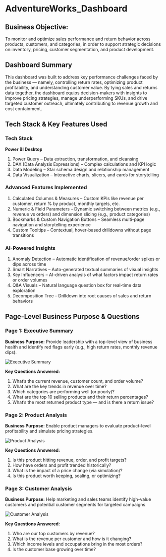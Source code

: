 # AdventureWorks_Dashboard

## Business Objective:
To monitor and optimize sales performance and return behavior across products, customers, and categories, in order to support strategic decisions on inventory, pricing, customer segmentation, and product development.

## Dashboard Summary
This dashboard was built to address key performance challenges faced by the business — namely, controlling return rates, optimizing product profitability, and understanding customer value. By tying sales and returns data together, the dashboard equips decision-makers with insights to improve pricing strategies, manage underperforming SKUs, and drive targeted customer outreach, ultimately contributing to revenue growth and cost containment.

## Tech Stack & Key Features Used
### Tech Stack

**Power BI Desktop**
1. Power Query – Data extraction, transformation, and cleansing
2. DAX (Data Analysis Expressions) – Complex calculations and KPI logic
3. Data Modeling – Star schema design and relationship management
4. Data Visualization – Interactive charts, slicers, and cards for storytelling

### Advanced Features Implemented
1. Calculated Columns & Measures – Custom KPIs like revenue per customer, return % by product, monthly targets, etc.
2. Numeric & Field Parameters – Dynamic switching between metrics (e.g., revenue vs orders) and dimension slicing (e.g., product categories)
3. Bookmarks & Custom Navigation Buttons – Seamless multi-page navigation and storytelling experience
4. Custom Tooltips – Contextual, hover-based drilldowns without page transitions

### AI-Powered Insights
1. Anomaly Detection – Automatic identification of revenue/order spikes or dips across time
2. Smart Narratives – Auto-generated textual summaries of visual insights
3. Key Influencers – AI-driven analysis of what factors impact return rates or order volumes
4. Q&A Visuals – Natural language question box for real-time data exploration
5. Decomposition Tree – Drilldown into root causes of sales and return behaviors


## Page-Level Business Purpose & Questions

### Page 1: Executive Summary

**Business Purpose:** Provide leadership with a top-level view of business health and identify red flags early (e.g., high return rates, monthly revenue dips).

![Executive Summary](https://github.com/dbshreyas/AdventureWorks_Dashboard_Power_BI/blob/main/Dashboard%20Snapshots/1%20Executive%20Summary.png)

**Key Questions Answered:**

1. What’s the current revenue, customer count, and order volume?
2. What are the key trends in revenue over time?
3. Which categories are performing well (or poorly)?
4. What are the top 10 selling products and their return percentages?
5. What’s the most returned product type — and is there a return issue?


### Page 2: Product Analysis

**Business Purpose:** Enable product managers to evaluate product-level profitability and simulate pricing strategies.

![Product Analysis](https://github.com/dbshreyas/AdventureWorks_Dashboard_Power_BI/blob/main/Dashboard%20Snapshots/2%20Product%20Details.png)

**Key Questions Answered:**

1. Is this product hitting revenue, order, and profit targets?
2. How have orders and profit trended historically?
3. What is the impact of a price change (via simulation)?
4. Is this product worth keeping, scaling, or optimizing?

### Page 3: Customer Analysis

**Business Purpose:** Help marketing and sales teams identify high-value customers and potential customer segments for targeted campaigns.

![Customer Analysis](https://github.com/dbshreyas/AdventureWorks_Dashboard_Power_BI/blob/main/Dashboard%20Snapshots/3%20Customer%20Details.png)

**Key Questions Answered:**

1. Who are our top customers by revenue?
2. What is the revenue per customer and how is it changing?
3. Which income levels and occupations bring in the most orders?
4. Is the customer base growing over time?




